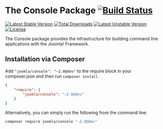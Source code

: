 # The Console Package [![Build Status](https://travis-ci.org/joomla-framework/console.png?branch=master)](https://travis-ci.org/joomla-framework/console)

[![Latest Stable Version](https://poser.pugx.org/joomla/console/v/stable)](https://packagist.org/packages/joomla/console) [![Total Downloads](https://poser.pugx.org/joomla/console/downloads)](https://packagist.org/packages/joomla/console) [![Latest Unstable Version](https://poser.pugx.org/joomla/console/v/unstable)](https://packagist.org/packages/joomla/console) [![License](https://poser.pugx.org/joomla/console/license)](https://packagist.org/packages/joomla/console)

The Console package provides the infrastructure for building command line applications with the Joomla! Framework.

## Installation via Composer

Add `"joomla/console": "~2.0@dev"` to the require block in your composer.json and then run `composer install`.

```json
{
	"require": {
		"joomla/console": "~2.0@dev"
	}
}
```

Alternatively, you can simply run the following from the command line:

```sh
composer require joomla/console "~2.0@dev"
```
